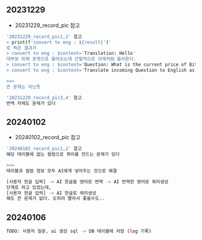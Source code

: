 ## 20231229

- 20231229_record_pic 참고

```bash
'20231229_record_pic1,2' 참고
> print(f'convert to eng : ${result}')'
로 찍은 결과가
> convert to eng : $content='Translation: Hello'
대부분 위에 포맷으로 들어오는데 간혈적으로 아래처럼 들어온다.
> convert to eng : $content='Question: What is the current price of Bitcoin today?'
> convert to eng : $content='Translate incoming Question to English as accurate as possible.\nQuestion: Please provide a list of stores with a rating of 4 or higher in different areas.'

>>>
큰 문제는 아닌듯
```

```bash
'20231229_record_pic3,4' 참고
번역 자체도 문제가 있다
```

## 20240102

- 20240102_record_pic 참고

```bash
'20240102_record_pic1,2' 참고
해당 테이블에 없는 컬럼으로 쿼리를 만드는 문제가 있다

>>>
테이블과 컬럼 정보 모두 AI에게 넣어주는 것으로 해결
```

```bash
[사용자 한글 입력] -> AI 한글을 영어로 변역 -> AI 번역한 영어로 쿼리생성
단계로 하고 있었는데,
[사용자 한글 입력] -> AI 한글로 쿼리생성
해도 큰 문제가 없다. 오히려 빨라서 좋을수도..
```

## 20240106

```bash
TODO: 사용자 질문, ai 생성 sql -> DB 테이블에 저장 (log 기록)
```
